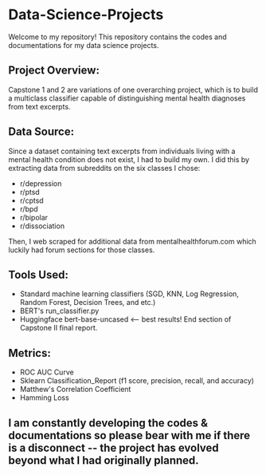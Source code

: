 # Data-Science-Projects

Welcome to my repository! This repository contains the codes and documentations for my data science projects.

## Project Overview:

Capstone 1 and 2 are variations of one overarching project, which is to build a multiclass classifier capable of distinguishing mental health diagnoses from text excerpts.

## Data Source:

Since a dataset containing text excerpts from individuals living with a mental health condition does not exist, I had to build my own. I did this by extracting data from subreddits on the six classes I chose:
- r/depression
- r/ptsd
- r/cptsd
- r/bpd
- r/bipolar
- r/dissociation

Then, I web scraped for additional data from mentalhealthforum.com which luckily had forum sections for those classes.

## Tools Used:
- Standard machine learning classifiers (SGD, KNN, Log Regression, Random Forest, Decision Trees, and etc.)
- BERT's run_classifier.py
- Huggingface bert-base-uncased <-- best results! End section of Capstone II final report.

## Metrics:
- ROC AUC Curve
- Sklearn Classification_Report (f1 score, precision, recall, and accuracy)
- Matthew's Correlation Coefficient
- Hamming Loss

## I am constantly developing the codes & documentations so please bear with me if there is a disconnect -- the project has evolved beyond what I had originally planned.

